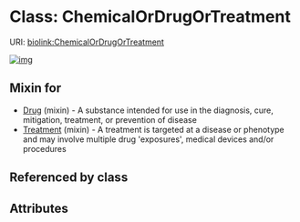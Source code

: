 
# Class: ChemicalOrDrugOrTreatment




URI: [biolink:ChemicalOrDrugOrTreatment](https://w3id.org/biolink/vocab/ChemicalOrDrugOrTreatment)


[![img](https://yuml.me/diagram/nofunky;dir:TB/class/[Treatment]uses%20-.->[ChemicalOrDrugOrTreatment],[Drug]uses%20-.->[ChemicalOrDrugOrTreatment],[Treatment],[Drug])](https://yuml.me/diagram/nofunky;dir:TB/class/[Treatment]uses%20-.->[ChemicalOrDrugOrTreatment],[Drug]uses%20-.->[ChemicalOrDrugOrTreatment],[Treatment],[Drug])

## Mixin for

 * [Drug](Drug.md) (mixin)  - A substance intended for use in the diagnosis, cure, mitigation, treatment, or prevention of disease
 * [Treatment](Treatment.md) (mixin)  - A treatment is targeted at a disease or phenotype and may involve multiple drug 'exposures', medical devices and/or procedures

## Referenced by class


## Attributes

